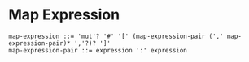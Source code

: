 # Map Expression

```ebnf
map-expression ::= 'mut'? '#' '[' (map-expression-pair (',' map-expression-pair)* ','?)? ']'
map-expression-pair ::= expression ':' expression
```
